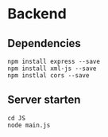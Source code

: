 # Backend

## Dependencies

```
npm install express --save
npm install xml-js --save
npm instlal cors --save
```

## Server starten

```
cd JS
node main.js
```
